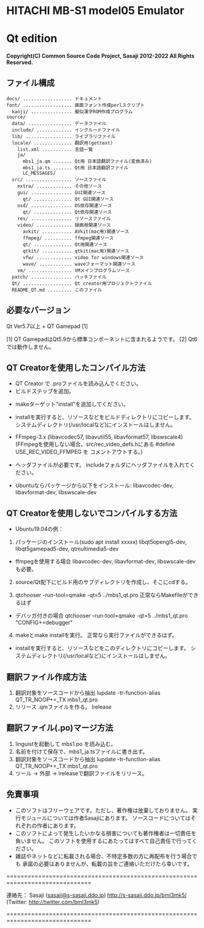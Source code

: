 # HITACHI MB-S1 model05 Emulator
#       Qt edition

#### Copyright(C) Common Source Code Project, Sasaji 2012-2022 All Rights Reserved.

## ファイル構成

    docs/ .................. ドキュメント
    font/ .................. 画面フォント作成perlスクリプト
      kanji/ ............... 擬似漢字ROM作成プログラム
    source/
      data/ ................ データファイル
      include/ ............. インクルードファイル
      lib/ ................. ライブラリファイル
      locale/ .............. 翻訳用(gettext)
        list.xml ........... 言語一覧
        ja/
          mbs1_ja.qm ....... Qt用 日本語翻訳ファイル(変換済み)
          mbs1_ja.ts ....... Qt用 日本語翻訳ファイル
          LC_MESSAGES/
      src/ ................. ソースファイル
        extra/ ............. その他ソース
        gui/ ............... GUI関連ソース
          qt/ .............. Qt GUI関連ソース
        osd/ ............... OS依存関連ソース
          qt/ .............. Qt依存関連ソース
        res/ ............... リソースファイル
        video/ ............. 録画用関連ソース
          avkit/ ........... AVkit(mac用)関連ソース
          ffmpeg/ .......... ffmpeg関連ソース
          qt/ .............. Qt用関連ソース
          qtkit/ ........... qtkit(mac用)関連ソース
          vfw/ ............. video for windows関連ソース
          wave/ ............ waveフォーマット関連ソース
        vm/ ................ VMメインプログラムソース
      patch/ ............... パッチファイル
      Qt/ .................. Qt creator用プロジェクトファイル
      README_QT.md ......... このファイル


## 必要なバージョン

  Qt Ver5.7以上 + QT Gamepad [1]

  [1] QT GamepadはQt5.9から標準コンポーネントに含まれるようです。
  [2] Qt6では動作しません。


## QT Creatorを使用したコンパイル方法

 * QT Creator で .proファイルを読み込んでください。
 * ビルドステップを追加。
  + makeターゲット"install"を追加してください。
   * installを実行すると、リソースなどをビルドディレクトリにコピーします。
     システムディレクトリ(/usr/localなど)にインストールはしません。

 * FFmpeg-3.x (libavcodec57, libavutil55, libavformat57, libswscale4)
   (FFmpegを使用しない場合、src/rec_video_defs.hにある #define USE_REC_VIDEO_FFMPEG を
    コメントアウトする。)
  + ヘッダファイルが必要です。
    includeフォルダにヘッダファイルを入れてください。

  + Ubuntuならパッケージから以下をインストール:
    libavcodec-dev, libavformat-dev, libswscale-dev


## QT Creatorを使用しないでコンパイルする方法

 * Ubuntu19.04の例：
  1. パッケージのインストール(sudo apt install xxxxx)
     libqt5opengl5-dev, libqt5gamepad5-dev, qtmultimedia5-dev
   * ffmpegを使用する場合
     libavcodec-dev, libavformat-dev, libswscale-devも必要。

  2. source/Qt配下にビルド用のサブディレクトリを作成し、そこにcdする。

  3. qtchooser -run-tool=qmake -qt=5 ../mbs1_qt.pro
     正常ならMakefileができるはず
   * デバッガ付きの場合
     qtchooser -run-tool=qmake -qt=5 ../mbs1_qt.pro "CONFIG+=debugger"

  4. makeとmake installを実行。
     正常なら実行ファイルができるはず。
   * installを実行すると、リソースなどをこのディレクトリにコピーします。
     システムディレクトリ(/usr/localなど)にインストールはしません。


## 翻訳ファイル作成方法

  1. 翻訳対象をソースコードから抽出
     lupdate -tr-function-alias QT_TR_NOOP+=_TX mbs1_qt.pro
  2. リリース .qmファイルを作る。
     lrelease


## 翻訳ファイル(.po)マージ方法

  1. linguistを起動して mbs1.po を読み込む。
  2. 名前を付けて保存で、mbs1_ja.tsファイルに書き出す。
  3. 翻訳対象をソースコードから抽出
     lupdate -tr-function-alias QT_TR_NOOP+=_TX mbs1_qt.pro
  4. ツール -> 外部 -> lreleaseで翻訳ファイルをリリース。


## 免責事項

* このソフトはフリーウェアです。ただし、著作権は放棄しておりません。
  実行モジュールについては作者Sasajiにあります。
  ソースコードについてはそれぞれの作者にあります。
* このソフトによって発生したいかなる損害についても著作権者は一切責任を負いません。
  このソフトを使用するにあたってはすべて自己責任で行ってください。
* 雑誌やネットなどに転載される場合、不特定多数の方に再配布を行う場合でも
  承諾の必要はありませんが、転載の旨をご連絡いただけたら幸いです。

==============================================================================

連絡先：
  Sasaji (sasaji@s-sasaji.ddo.jp)
  http://s-sasaji.ddo.jp/bml3mk5/
  (Twitter: http://twitter.com/bml3mk5)

==============================================================================

